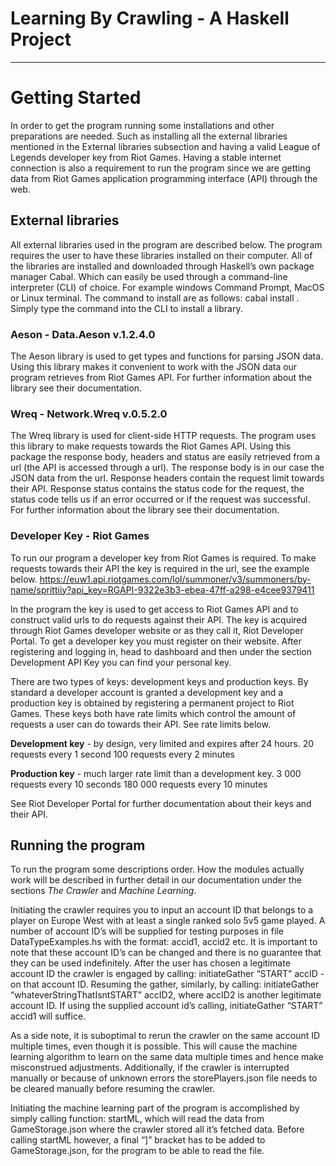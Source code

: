 Learning By Crawling - A Haskell Project
===================
- - - - 

# Getting Started # 
In order to get the program running some installations and other preparations are needed. Such as installing all the external libraries mentioned in the External libraries subsection and having a valid League of Legends developer key from Riot Games. Having a stable internet connection is also a requirement to run the program since we are getting data from Riot Games application programming interface (API) through the web.

## External libraries ##
All external libraries used in the program are described below. The program requires the user to have these libraries installed on their computer. All of the libraries are installed and downloaded through Haskell’s own package manager Cabal. Which can easily be used through a command-line interpreter (CLI) of choice. For example windows Command Prompt, MacOS or Linux terminal. The command to install are as follows: cabal install <Name of library>. Simply type the command into the CLI to install a library.

### Aeson - Data.Aeson v.1.2.4.0 ###
The Aeson library is used to get types and functions for parsing JSON data. Using this library makes it convenient to work with the JSON data our program retrieves from Riot Games API. For further information about the library see their documentation.

### Wreq - Network.Wreq v.0.5.2.0 ###
The Wreq library is used for client-side HTTP requests. The program uses this library to make requests towards the Riot Games API. Using this package the response body, headers and status are easily retrieved from a url (the API is accessed through a url). The response body is in our case the JSON data from the url. Response headers contain the request limit towards their API. Response status contains the status code for the request, the status code tells us if an error occurred or if the request was successful. For further information about the library see their documentation.

### Developer Key - Riot Games ###
To run our program a developer key from Riot Games is required. To make requests towards their API the key is required in the url, see the example below. https://euw1.api.riotgames.com/lol/summoner/v3/summoners/by-name/sprittiiy?api_key=RGAPI-9322e3b3-ebea-47ff-a298-e4cee9379411

In the program the key is used to get access to Riot Games API and to construct valid urls to do requests against their API.
The key is acquired through Riot Games developer website or as they call it, Riot Developer Portal. To get a developer key you must register on their website. After registering and logging in, head to dashboard and then under the section Development API Key you can find your personal key.

There are two types of keys: development keys and production keys. By standard a developer account is granted a development key and a production key is obtained by registering a permanent project to Riot Games. These keys both have rate limits which control the amount of requests a user can do towards their API. See rate limits below.

**Development key** - by design, very limited and expires after 24 hours.
20 requests every 1 second
100 requests every 2 minutes

**Production key** - much larger rate limit than a development key.
3 000 requests every 10 seconds
180 000 requests every 10 minutes

See Riot Developer Portal for further documentation about their keys and their API.

## Running the program ##
To run the program some descriptions order. How the modules actually work will be described in further detail in our documentation under the sections *The Crawler* and *Machine Learning*.

Initiating the crawler requires you to input an account ID that belongs to a player on Europe West with at least a single ranked solo 5v5 game played. A number of account ID’s will be supplied for testing purposes in file DataTypeExamples.hs with the format: accid1, accid2 etc. It is important to note that these account ID’s can be changed and there is no guarantee that they can be used indefinitely. After the user has chosen a legitimate account ID the crawler is engaged by calling: initiateGather “START” accID - on that account ID. Resuming the gather, similarly, by calling: initiateGather “whateverStringThatIsntSTART” accID2, where accID2 is another legitimate account ID. If using the supplied account id’s calling, initiateGather “START” accid1 will suffice.

As a side note, it is suboptimal to rerun the crawler on the same account ID multiple times, even though it is possible. This will cause the machine learning algorithm to learn on the same data multiple times and hence make misconstrued adjustments. Additionally, if the crawler is interrupted manually or because of unknown errors the storePlayers.json file needs to be cleared manually before resuming the crawler.

Initiating the machine learning part of the program is accomplished by simply calling function: startML, which will read the data from GameStorage.json where the crawler stored all it’s fetched data. Before calling startML however, a final “]” bracket has to be added to GameStorage.json, for the program to be able to read the file.
